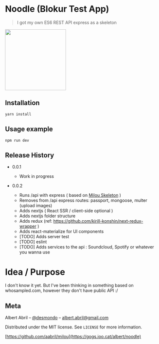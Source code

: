 # Noodle (Blokur Test App)
> I got my own ES6 REST API express as a skeleton 

<img src="http://gogs.ioo.cat/albert/noodle/raw/master/logo.gif" width="200px">


## Installation

```
yarn install
```

## Usage example

```
npm run dev
```

## Release History

* 0.0.1
    * Work in progress

* 0.0.2
    * Runs /api with express ( based on [Milou Skeleton](http://github.com/aabril/milou) )
    * Removes from /api express routes: passport, mongoose, multer (upload images)
    * Adds nextjs ( React SSR / client-side optional )
    * Adds nextjs folder structure
    * Adds redux (ref: https://github.com/kirill-konshin/next-redux-wrapper )
    * Adds react-materialize for UI components
    * [TODO] Adds server test 
    * [TODO] eslint
    * [TODO] Adds services to the api : Soundcloud, Spotify or whatever you wanna use

# Idea / Purpose

I don't know it yet. But I've been thinking in something based on whosampled.com, however they don't have public API :/


## Meta

Albert Abril – [@desmondo](https://twitter.com/desmondo) – albert.abril@gmail.com

Distributed under the MIT license. See ``LICENSE`` for more information.

[https://github.com/aabril/milou](https://gogs.ioo.cat/albert/noodle)
